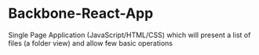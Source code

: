 # Backbone-React-App
Single Page Application (JavaScript/HTML/CSS) which will  present a list of files (a folder view) and allow few basic operations
